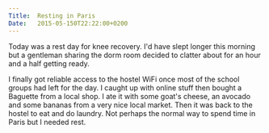 ```yaml
---
Title:	Resting in Paris
Date:	2015-05-150T22:22:00+0200
---
```


Today was a rest day for knee recovery. I'd have slept longer this morning but a gentleman sharing the dorm room decided to clatter about for an hour and a half getting ready.

I finally got reliable access to the hostel WiFi once most of the school groups had left for the day. I caught up with online stuff then bought a Baguette from a local shop. I ate it with some goat's cheese, an avocado and some bananas from a very nice local market. Then it was back to the hostel to eat and do laundry. Not perhaps the normal way to spend time in Paris but I needed rest.